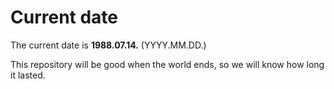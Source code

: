 # Current date

The current date is **1988.07.14.** (YYYY.MM.DD.)

This repository will be good when the world ends, so we will know how long it lasted.